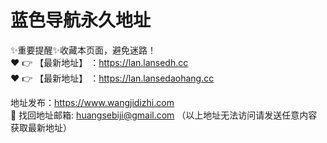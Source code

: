 # 蓝色导航永久地址

✨重要提醒✨收藏本页面，避免迷路！<br>
❤️ 👉 【最新地址】 ：https://lan.lansedh.cc<br>
❤️ 👉 【最新地址】 ：https://lan.lansedaohang.cc<br>

地址发布：https://www.wangjidizhi.com<br>
📧 找回地址邮箱: huangsebiji@gmail.com （以上地址无法访问请发送任意内容获取最新地址）
